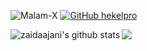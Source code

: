![Malam-X](https://komarev.com/ghpvc/?username=Malam-X&label=Views&color=blue&style=plastic)
[![GitHub hekelpro](https://img.shields.io/github/followers/Malam-X?label=follow&style=social)](https://github.com/Malam-X)

[<img align="center" src="https://github-readme-stats.vercel.app/api/top-langs/?username=Malam-X&theme=light&hide_langs_below=1" />](https://github.com/Malam-X)
<img align="left" alt="zaidaajani's github stats" src="https://github-readme-stats.codestackr.vercel.app/api?username=Malam-X&show_icons=true&hide_border=true" />

